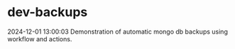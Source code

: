 # dev-backups
2024-12-01 13:00:03 Demonstration of automatic mongo db backups using workflow and actions.
